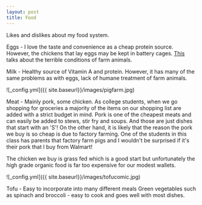 ```yaml
---
layout: post
title: Food
---
```


Likes and dislikes about my food system.

Eggs - I love the taste and convenience as a cheap protein source. However, the chickens that lay eggs may be kept in battery cages. [This](https://www.winnipeghumanesociety.ca/animal-issues/farm-animal-welfare/) talks about the terrible conditions of farm animals.

Milk - Healthy source of Vitamin A and protein. However, it has many of the same problems as with eggs, lack of humane treatment of farm animals.

![_config.yml]({{ site.baseurl}}/images/pigfarm.jpg)

Meat - Mainly pork, some chicken. As college students, when we go shopping for groceries a majority
of the items on our shopping list are added with a strict budget in mind. Pork is one of the cheapest meats and can easily be added to stews, stir fry and soups. And those are just dishes
that start with an 'S'! On the other hand, it is likely that the reason the pork we buy is so cheap is due to factory farming. One of the students in this class has parents that factory farm pigs and I wouldn't be surprised if it's their pork that I buy from Walmart!

The chicken we buy is grass fed which is a good start but unfortunately the high grade organic food is far too expensive for our modest wallets.

![_config.yml]({{ site.baseurl}}/images/tofucomic.jpg)

Tofu - Easy to incorporate into many different meals
Green vegetables such as spinach and broccoli - easy to cook and goes well with most dishes.
